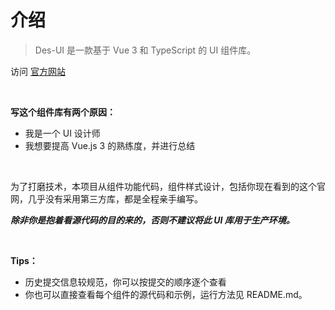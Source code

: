 # 介绍

> Des-UI 是一款基于 Vue 3 和 TypeScript 的 UI 组件库。

访问 [官方网站](https://ui.desnlee.top)

&nbsp;

**写这个组件库有两个原因：**

- 我是一个 UI 设计师
- 我想要提高 Vue.js 3 的熟练度，并进行总结

&nbsp;

为了打磨技术，本项目从组件功能代码，组件样式设计，包括你现在看到的这个官网，几乎没有采用第三方库，都是全程亲手编写。

***除非你是抱着看源代码的目的来的，否则不建议将此 UI 库用于生产环境。***

&nbsp;

**Tips：**

- 历史提交信息较规范，你可以按提交的顺序逐个查看
- 你也可以直接查看每个组件的源代码和示例，运行方法见 README.md。

